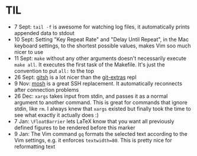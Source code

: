 # TIL

- 7 Sept: `tail -f` is awesome for watching log files, it automatically prints appended data to stdout
- 10 Sept: Setting "Key Repeat Rate" and "Delay Until Repeat", in the Mac keyboard settings, to the shortest possible values, makes Vim soo much nicer to use
- 11 Sept: `make` without any other arguments doesn't necessarily execute `make all`. It executes the first task of the Makefile. It's just the convention to put `all:` to the top
- 26 Sept: [gitsh](https://github.com/thoughtbot/gitsh) is a lot nicer than the [git-extras](https://github.com/tj/git-extras) repl
- 9 Nov: [mosh](http://mosh.org) is a great SSH replacement. It automatically reconnects after connection problems
- 26 Dec: `xargs` takes input from stdin, and passes it as a normal argument to another command. This is great for commands that ignore stdin, like `rm`. I always knew that `xargs` existed but finally took the time to see what exactly it actually does :)
- 7 Jan: `\FloatBarrier` lets LaTeX know that you want all previously defined figures to be rendered before this marker
- 9 Jan: The Vim command `gq` formats the selected text according to the Vim settings, e.g. it enforces `textwidth=80`. This is pretty nice for reformatting text
